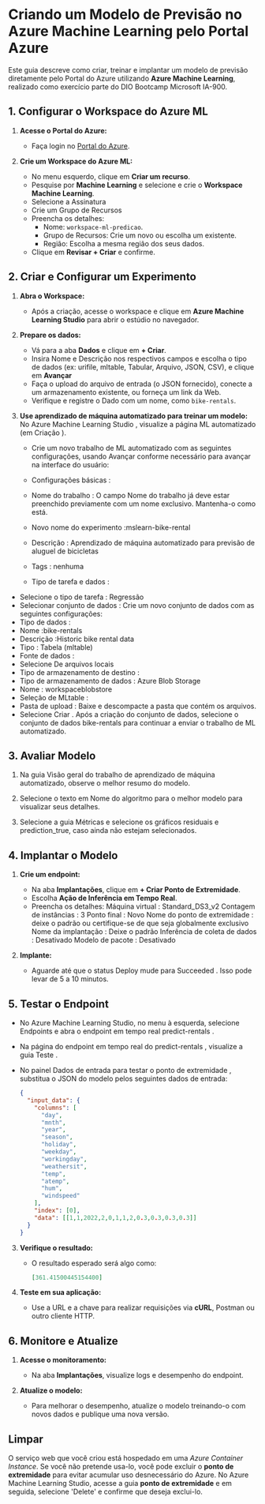 # Criando um Modelo de Previsão no Azure Machine Learning pelo Portal Azure

Este guia descreve como criar, treinar e implantar um modelo de previsão diretamente pelo Portal do Azure utilizando **Azure Machine Learning**, realizado como exercício parte do DIO Bootcamp Microsoft IA-900.


## 1. **Configurar o Workspace do Azure ML**

1. **Acesse o Portal do Azure:**
   - Faça login no [Portal do Azure](https://portal.azure.com).

2. **Crie um Workspace do Azure ML:**
   - No menu esquerdo, clique em **Criar um recurso**.
   - Pesquise por **Machine Learning** e selecione e crie o **Workspace Machine Learning**.
   - Selecione a Assinatura
   - Crie um Grupo de Recursos
   - Preencha os detalhes:
     - Nome: `workspace-ml-predicao`.
     - Grupo de Recursos: Crie um novo ou escolha um existente.
     - Região: Escolha a mesma região dos seus dados.
   - Clique em **Revisar + Criar** e confirme.


## 2. **Criar e Configurar um Experimento**

1. **Abra o Workspace:**
   - Após a criação, acesse o workspace e clique em **Azure Machine Learning Studio** para abrir o estúdio no navegador.

2. **Prepare os dados:**
   - Vá para a aba **Dados** e clique em **+ Criar**.
   - Insira Nome e Descrição nos respectivos campos e escolha o tipo de dados (ex: urifile, mltable, Tabular, Arquivo, JSON, CSV), e clique em **Avançar**
   - Faça o upload do arquivo de entrada (o JSON fornecido), conecte a um armazenamento existente, ou forneça um link da Web.
   - Verifique e registre o Dado com um nome, como `bike-rentals`.

3. **Use aprendizado de máquina automatizado para treinar um modelo:**
   No Azure Machine Learning Studio , visualize a página ML automatizado (em Criação ).

   - Crie um novo trabalho de ML automatizado com as seguintes configurações, usando Avançar conforme necessário para avançar na interface do usuário:

   - Configurações básicas :

   - Nome do trabalho : O campo Nome do trabalho já deve estar preenchido previamente com um nome exclusivo. Mantenha-o como está.
   - Novo nome do experimento :mslearn-bike-rental
   - Descrição : Aprendizado de máquina automatizado para previsão de aluguel de bicicletas
   - Tags : nenhuma
   - Tipo de tarefa e dados :

  - Selecione o tipo de tarefa : Regressão
  - Selecionar conjunto de dados : Crie um novo conjunto de dados com as seguintes configurações:
  - Tipo de dados :
  - Nome :bike-rentals
  - Descrição :Historic bike rental data
  - Tipo : Tabela (mltable)
  - Fonte de dados :
  - Selecione De arquivos locais
  - Tipo de armazenamento de destino :
  - Tipo de armazenamento de dados : Azure Blob Storage
  - Nome : workspaceblobstore
  - Seleção de MLtable :
  - Pasta de upload : Baixe e descompacte a pasta que contém os  arquivos.
  - Selecione Criar . Após a criação do conjunto de dados, selecione o conjunto de dados bike-rentals para continuar a enviar o trabalho de ML automatizado.


## 3. **Avaliar Modelo**

1. Na guia Visão geral do trabalho de aprendizado de máquina automatizado, observe o melhor resumo do modelo.

2. Selecione o texto em Nome do algoritmo para o melhor modelo para visualizar seus detalhes.

3. Selecione a guia Métricas e selecione os gráficos residuais e prediction_true, caso ainda não estejam selecionados.


## 4. **Implantar o Modelo**

1. **Crie um endpoint:**
      - Na aba **Implantações**, clique em **+ Criar Ponto de Extremidade**.
      - Escolha **Ação de Inferência em Tempo Real**.
      - Preencha os detalhes:
         Máquina virtual : Standard_DS3_v2
         Contagem de instâncias : 3
         Ponto final : Novo
         Nome do ponto de extremidade : deixe o padrão ou certifique-se de que seja globalmente exclusivo
         Nome da implantação : Deixe o padrão
         Inferência de coleta de dados : Desativado
         Modelo de pacote : Desativado
   
2. **Implante:**
   - Aguarde até que o status Deploy mude para Succeeded . Isso pode levar de 5 a 10 minutos.


## 5. **Testar o Endpoint**

- No Azure Machine Learning Studio, no menu à esquerda, selecione Endpoints e abra o endpoint em tempo real predict-rentals .

- Na página do endpoint em tempo real do predict-rentals , visualize a guia Teste .

- No painel Dados de entrada para testar o ponto de extremidade , substitua o JSON do modelo pelos seguintes dados de entrada:


     ```json
     {
       "input_data": {
         "columns": [
           "day",
           "mnth",
           "year",
           "season",
           "holiday",
           "weekday",
           "workingday",
           "weathersit",
           "temp",
           "atemp",
           "hum",
           "windspeed"
         ],
         "index": [0],
         "data": [[1,1,2022,2,0,1,1,2,0.3,0.3,0.3,0.3]]
       }
     }
     ```

3. **Verifique o resultado:**
   - O resultado esperado será algo como:
     ```json
     [361.41500445154400]
     ```

4. **Teste em sua aplicação:**
   - Use a URL e a chave para realizar requisições via **cURL**, Postman ou outro cliente HTTP.


## 6. **Monitore e Atualize**

1. **Acesse o monitoramento:**
   - Na aba **Implantações**, visualize logs e desempenho do endpoint.

2. **Atualize o modelo:**
   - Para melhorar o desempenho, atualize o modelo treinando-o com novos dados e publique uma nova versão.



## Limpar
O serviço web que você criou está hospedado em uma *Azure Container Instance*. Se você não pretende usa-lo, você pode excluir o **ponto de extremidade** para evitar acumular uso desnecessário do Azure.
No Azure Machine Learning Studio, acesse a guia **ponto de extremidade**  e em seguida, selecione 'Delete' e confirme que deseja exclui-lo.
